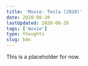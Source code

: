 ```yaml
---
title: 'Movie: Tesla (2020)'
date: 2020-08-20
lastUpdated: 2020-08-20
tags: ['movie']
type: thoughts
slug: b4n
---
```


This is a placeholder for now.
